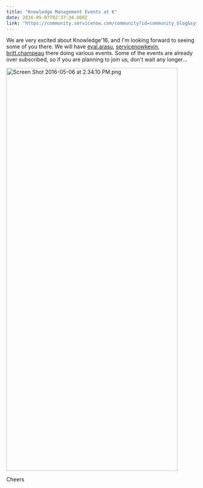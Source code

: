 ```yaml
---
title: "Knowledge Management Events at K"
date: 2016-05-07T02:37:34.000Z
link: "https://community.servicenow.com/community?id=community_blog&sys_id=256eeeaddbd0dbc01dcaf3231f961911"
---
```

<p>We are very excited about Knowledge'16, and I'm looking forward to seeing some of you there. We will have <a title="eyal.arasu" __default_attr="27815" __jive_macro_name="user" class="jive-link-profile-small jive_macro jive_macro_user" data-id="27815" data-objecttype="3" data-orig-content="eyal.arasu" data-renderedposition="10_686.515625_84_16" data-type="person" href="/community?id=community_user_profile&user=1ac25221db1c1fc09c9ffb651f961949">eyal.arasu</a>, <a title="servicenowkevin" __default_attr="19635" __jive_macro_name="user" class="jive-link-profile-small jive_macro jive_macro_user" data-id="19635" data-objecttype="3" data-orig-content="servicenowkevin" data-renderedposition="10_776.8125_124_16" data-type="person" href="/community?id=community_user_profile&user=48e0de21db981fc09c9ffb651f96196f">servicenowkevin</a>, <a title="britt.champeau" __default_attr="23178" __jive_macro_name="user" class="jive-link-profile-small jive_macro jive_macro_user" data-id="23178" data-objecttype="3" data-orig-content="britt.champeau" data-renderedposition="10_907.015625_114_16" data-type="person" href="/community?id=community_user_profile&user=c060d269db581fc09c9ffb651f961941">britt.champeau</a> there doing various events. Some of the events are already over subscribed, so if you are planning to join us, don't wait any longer...</p><p><img  alt="Screen Shot 2016-05-06 at 2.34.10 PM.png" class="image-1 jive-image" height="1066" src="cfb0a379db9c9fc0b322f4621f96194e.iix" style="height: 1066px; width: 452.968px;" width="453"/></p><p></p><p>Cheers</p>